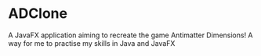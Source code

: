 # ADClone
A JavaFX application aiming to recreate the game Antimatter Dimensions! A way for me to practise my skills in Java and JavaFX
